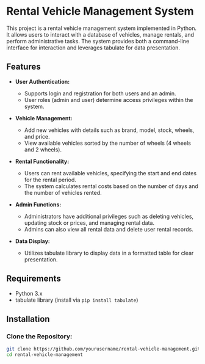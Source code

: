 # Rental Vehicle Management System

This project is a rental vehicle management system implemented in Python. It allows users to interact with a database of vehicles, manage rentals, and perform administrative tasks. The system provides both a command-line interface for interaction and leverages tabulate for data presentation.

## Features

- **User Authentication:**
  - Supports login and registration for both users and an admin.
  - User roles (admin and user) determine access privileges within the system.

- **Vehicle Management:**
  - Add new vehicles with details such as brand, model, stock, wheels, and price.
  - View available vehicles sorted by the number of wheels (4 wheels and 2 wheels).

- **Rental Functionality:**
  - Users can rent available vehicles, specifying the start and end dates for the rental period.
  - The system calculates rental costs based on the number of days and the number of vehicles rented.

- **Admin Functions:**
  - Administrators have additional privileges such as deleting vehicles, updating stock or prices, and managing rental data.
  - Admins can also view all rental data and delete user rental records.

- **Data Display:**
  - Utilizes tabulate library to display data in a formatted table for clear presentation.

## Requirements

- Python 3.x
- tabulate library (install via `pip install tabulate`)

## Installation

### Clone the Repository:

```bash
git clone https://github.com/yourusername/rental-vehicle-management.git
cd rental-vehicle-management
